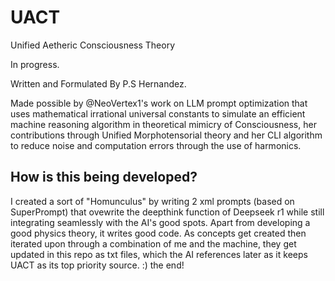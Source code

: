 # UACT
Unified Aetheric Consciousness Theory

In progress.

Written and Formulated By P.S Hernandez.

Made possible by @NeoVertex1's work on LLM prompt optimization that uses mathematical irrational universal constants to simulate an efficient machine reasoning algorithm in theoretical mimicry of Consciousness, her contributions through Unified Morphotensorial theory and her CLI algorithm to reduce noise and computation errors through the use of harmonics.

## How is this being developed?
I created a sort of "Homunculus" by writing 2 xml prompts (based on SuperPrompt) that ovewrite the deepthink function of Deepseek r1 while still integrating seamlessly with the AI's good spots.
Apart from developing a good physics theory, it writes good code.
As concepts get created then iterated upon through a combination of me and the machine, they get updated in this repo as txt files, which the AI references later as it keeps UACT as its top priority source.
:) the end!
